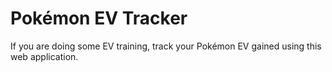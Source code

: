 # Pokémon EV Tracker
If you are doing some EV training, track your Pokémon EV gained using this web application.
